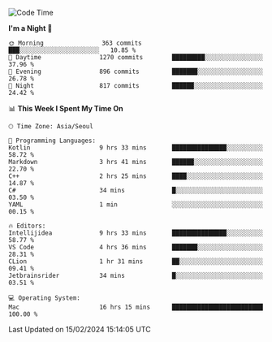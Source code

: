 <!--START_SECTION:waka-->
![Code Time](http://img.shields.io/badge/Code%20Time-334%20hrs%2032%20mins-blue)

**I'm a Night 🦉** 

```text
🌞 Morning                363 commits         ███░░░░░░░░░░░░░░░░░░░░░░   10.85 % 
🌆 Daytime                1270 commits        █████████░░░░░░░░░░░░░░░░   37.96 % 
🌃 Evening                896 commits         ███████░░░░░░░░░░░░░░░░░░   26.78 % 
🌙 Night                  817 commits         ██████░░░░░░░░░░░░░░░░░░░   24.42 % 
```


📊 **This Week I Spent My Time On** 

```text
🕑︎ Time Zone: Asia/Seoul

💬 Programming Languages: 
Kotlin                   9 hrs 33 mins       ███████████████░░░░░░░░░░   58.72 % 
Markdown                 3 hrs 41 mins       ██████░░░░░░░░░░░░░░░░░░░   22.70 % 
C++                      2 hrs 25 mins       ████░░░░░░░░░░░░░░░░░░░░░   14.87 % 
C#                       34 mins             █░░░░░░░░░░░░░░░░░░░░░░░░   03.50 % 
YAML                     1 min               ░░░░░░░░░░░░░░░░░░░░░░░░░   00.15 % 

🔥 Editors: 
Intellijidea             9 hrs 33 mins       ███████████████░░░░░░░░░░   58.77 % 
VS Code                  4 hrs 36 mins       ███████░░░░░░░░░░░░░░░░░░   28.31 % 
CLion                    1 hr 31 mins        ██░░░░░░░░░░░░░░░░░░░░░░░   09.41 % 
Jetbrainsrider           34 mins             █░░░░░░░░░░░░░░░░░░░░░░░░   03.51 % 

💻 Operating System: 
Mac                      16 hrs 15 mins      █████████████████████████   100.00 % 
```


 Last Updated on 15/02/2024 15:14:05 UTC
<!--END_SECTION:waka-->
